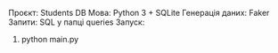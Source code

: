 Проєкт: Students DB
Мова: Python 3 + SQLite
Генерація даних: Faker
Запити: SQL у папці queries
Запуск:
1. python main.py
